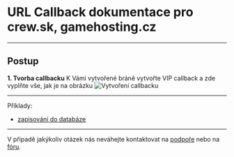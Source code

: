 # URL Callback dokumentace pro crew.sk, gamehosting.cz
------

Postup
-------
**1. Tvorba callbacku**
K Vámi vytvořené bráně vytvořte VIP callback a zde vyplňte vše, jak je na obrázku
![Vytvoření callbacku](https://hexlist.hexmania.eu/tutorial.png)

-------
Příklady:
* [zapisování do databáze](https://github.com/Javierko/crew.sk-url-callback/tree/master/examples/database_example)

-------
V případě jakýkoliv otázek nás neváhejte kontaktovat na [podpoře](https://www.crew.sk/user/support/tickets) nebo na 
[fóru](https://forum.gamehosting.cz).
